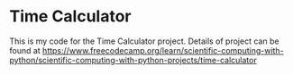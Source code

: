 # Time Calculator

This is my code for the Time Calculator project. Details of project can be found at https://www.freecodecamp.org/learn/scientific-computing-with-python/scientific-computing-with-python-projects/time-calculator
